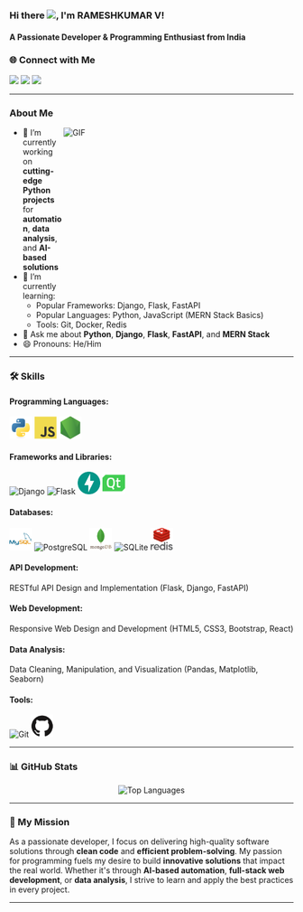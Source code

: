 ### Hi there <img src="https://media.giphy.com/media/hvRJCLFzcasrR4ia7z/giphy.gif" width="25">, I'm RAMESHKUMAR V!
#### A Passionate Developer & Programming Enthusiast from India


### 🌐 Connect with Me
<p align="left">
    <a href="https://linkedin.com/in/rameshkumar-v" target="_blank"><img src="https://img.shields.io/badge/-LinkedIn-0e76a8?style=flat-square&logo=Linkedin&logoColor=white"></a>
    <a href="https://instagram.com/vrameshkumar_" target="_blank"><img src="https://img.shields.io/badge/-Instagram-e4405f?style=flat-square&logo=Instagram&logoColor=white"></a>
    <a href="https://www.hackerrank.com/vrameshkumar260" target="_blank"><img src="https://img.shields.io/badge/-HackerRank-25D366?style=flat-square&logo=HackerRank&logoColor=white"></a>
</p>

---
### About Me

<img align="right" alt="GIF" src="https://github.com/Gapur/Gapur/blob/main/assets/coding.gif?raw=true" width="408" height="300" />

- 🔭 I’m currently working on **cutting-edge Python projects** for **automation**, **data analysis**, and **AI-based solutions**  
- 🌱 I’m currently learning:  
    - Popular Frameworks: Django, Flask, FastAPI  
    - Popular Languages: Python, JavaScript (MERN Stack Basics)  
    - Tools: Git, Docker, Redis  
- 💬 Ask me about **Python**, **Django**, **Flask**, **FastAPI**, and **MERN Stack**  
- 😄 Pronouns: He/Him  

---

### 🛠️ Skills

#### **Programming Languages:**
<p align="left">
    <img src="https://raw.githubusercontent.com/devicons/devicon/master/icons/python/python-original.svg" alt="Python" width="40" height="40" />
    <img src="https://raw.githubusercontent.com/devicons/devicon/master/icons/javascript/javascript-original.svg" alt="JavaScript" width="40" height="40" />
    <img src="https://raw.githubusercontent.com/devicons/devicon/master/icons/nodejs/nodejs-original.svg" alt="MERN Stack Basics" width="40" height="40" />
</p>

#### **Frameworks and Libraries:**
<p align="left">
    <img src="https://img.icons8.com/?size=100&id=IuuVVwsdTi2v&format=png&color=000000" alt="Django" width="40" height="40" />
    <img src="https://img.icons8.com/?size=100&id=MHcMYTljfKOr&format=png&color=ffffff" alt="Flask" width="40" height="40" />
    <img src="https://raw.githubusercontent.com/devicons/devicon/master/icons/fastapi/fastapi-original.svg" alt="FastAPI" width="40" height="40" />
    <img src="https://raw.githubusercontent.com/devicons/devicon/master/icons/qt/qt-original.svg" alt="PyQt5" width="40" height="40" />
</p>

#### **Databases:**
<p align="left">
    <img src="https://raw.githubusercontent.com/devicons/devicon/master/icons/mysql/mysql-original-wordmark.svg" alt="MySQL" width="40" height="40" />
    <img src="https://www.vectorlogo.zone/logos/postgresql/postgresql-icon.svg" alt="PostgreSQL" width="40" height="40" />
    <img src="https://raw.githubusercontent.com/devicons/devicon/master/icons/mongodb/mongodb-original-wordmark.svg" alt="MongoDB" width="40" height="40" />
    <img src="https://www.vectorlogo.zone/logos/sqlite/sqlite-icon.svg" alt="SQLite" width="40" height="40" />
    <img src="https://raw.githubusercontent.com/devicons/devicon/master/icons/redis/redis-original-wordmark.svg" alt="Redis" width="40" height="40" />
</p>

#### **API Development:**
<p align="left">RESTful API Design and Implementation (Flask, Django, FastAPI)</p>

#### **Web Development:**
<p align="left">
    Responsive Web Design and Development (HTML5, CSS3, Bootstrap, React)
</p>

#### **Data Analysis:**
<p align="left">
    Data Cleaning, Manipulation, and Visualization (Pandas, Matplotlib, Seaborn)
</p>

#### **Tools:**
<p align="left">
    <img src="https://www.vectorlogo.zone/logos/git-scm/git-scm-icon.svg" alt="Git" width="40" height="40" />
    <img src="https://raw.githubusercontent.com/devicons/devicon/master/icons/github/github-original.svg" alt="GitHub" width="40" height="40" />
   

</p>

---

### 📊 GitHub Stats
<p align="center">
    <img src="https://github-readme-stats.vercel.app/api/top-langs/?username=rameshkumar-v&layout=compact" alt="Top Languages" />
</p>

---

### 🌟 My Mission

As a passionate developer, I focus on delivering high-quality software solutions through **clean code** and **efficient problem-solving**. My passion for programming fuels my desire to build **innovative solutions** that impact the real world. Whether it's through **AI-based automation**, **full-stack web development**, or **data analysis**, I strive to learn and apply the best practices in every project.

---


